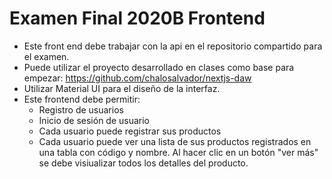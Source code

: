 # Examen Final 2020B Frontend

- Este front end debe trabajar con la api en el repositorio compartido para el examen.
- Puede utilizar el proyecto desarrollado en clases como base para empezar: https://github.com/chalosalvador/nextjs-daw
- Utilizar Material UI para el diseño de la interfaz.
- Este frontend debe permitir:
    - Registro de usuarios
    - Inicio de sesión de usuario
    - Cada usuario puede registrar sus productos
    - Cada usuario puede ver una lista de sus productos registrados en una tabla con código y nombre. Al hacer clic en un botón "ver más" se debe visiualizar todos los detalles del producto.

